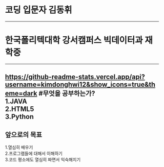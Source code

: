 # 코딩 입문자 김동휘
---
# 한국폴리텍대학 강서캠퍼스 빅데이터과 재학중
---
<https://github-readme-stats.vercel.app/api?username=kimdonghwi12&show_icons=true&theme=dark>
#무엇을 공부하는가?  
1.JAVA  
2.HTML5  
3.Python  
---
## 앞으로의 목표
1.열심히 배우기  
2.프로그램들에 대해서 이해하기  
3.코드 평소에도 열심히 짜면서 익숙해지기
